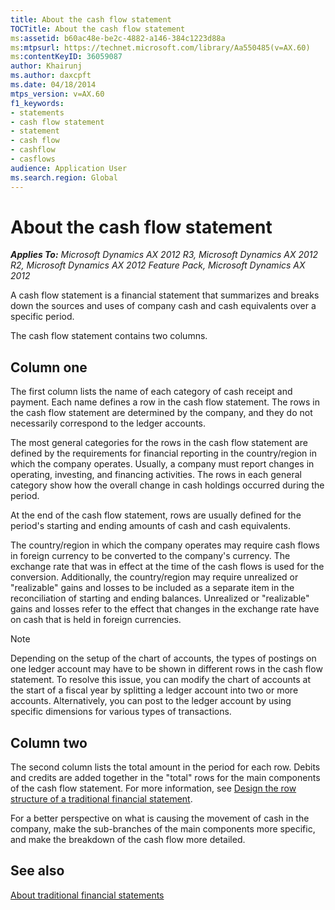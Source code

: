 ```yaml
---
title: About the cash flow statement
TOCTitle: About the cash flow statement
ms:assetid: b60ac48e-be2c-4882-a146-384c1223d88a
ms:mtpsurl: https://technet.microsoft.com/library/Aa550485(v=AX.60)
ms:contentKeyID: 36059087
author: Khairunj
ms.author: daxcpft
ms.date: 04/18/2014
mtps_version: v=AX.60
f1_keywords:
- statements
- cash flow statement
- statement
- cash flow
- cashflow
- casflows
audience: Application User
ms.search.region: Global
---
```


# About the cash flow statement 


_**Applies To:** Microsoft Dynamics AX 2012 R3, Microsoft Dynamics AX 2012 R2, Microsoft Dynamics AX 2012 Feature Pack, Microsoft Dynamics AX 2012_

A cash flow statement is a financial statement that summarizes and breaks down the sources and uses of company cash and cash equivalents over a specific period.

The cash flow statement contains two columns.

## Column one

The first column lists the name of each category of cash receipt and payment. Each name defines a row in the cash flow statement. The rows in the cash flow statement are determined by the company, and they do not necessarily correspond to the ledger accounts.

The most general categories for the rows in the cash flow statement are defined by the requirements for financial reporting in the country/region in which the company operates. Usually, a company must report changes in operating, investing, and financing activities. The rows in each general category show how the overall change in cash holdings occurred during the period.

At the end of the cash flow statement, rows are usually defined for the period's starting and ending amounts of cash and cash equivalents.

The country/region in which the company operates may require cash flows in foreign currency to be converted to the company's currency. The exchange rate that was in effect at the time of the cash flows is used for the conversion. Additionally, the country/region may require unrealized or "realizable" gains and losses to be included as a separate item in the reconciliation of starting and ending balances. Unrealized or "realizable" gains and losses refer to the effect that changes in the exchange rate have on cash that is held in foreign currencies.


> [!NOTE]
> <P>Depending on the setup of the chart of accounts, the types of postings on one ledger account may have to be shown in different rows in the cash flow statement. To resolve this issue, you can modify the chart of accounts at the start of a fiscal year by splitting a ledger account into two or more accounts. Alternatively, you can post to the ledger account by using specific dimensions for various types of transactions.</P>



## Column two

The second column lists the total amount in the period for each row. Debits and credits are added together in the "total" rows for the main components of the cash flow statement. For more information, see [Design the row structure of a traditional financial statement](design-the-row-structure-of-a-traditional-financial-statement.md).

For a better perspective on what is causing the movement of cash in the company, make the sub-branches of the main components more specific, and make the breakdown of the cash flow more detailed.

## See also

[About traditional financial statements](about-traditional-financial-statements.md)

  


